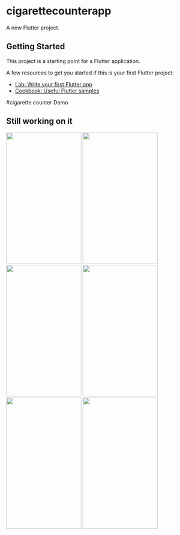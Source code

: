 # cigarettecounterapp

A new Flutter project.

## Getting Started

This project is a starting point for a Flutter application.

A few resources to get you started if this is your first Flutter project:

- [Lab: Write your first Flutter app](https://docs.flutter.dev/get-started/codelab)
- [Cookbook: Useful Flutter samples](https://docs.flutter.dev/cookbook)

#cigarette counter Demo 
## Still working on it 

<img src="https://github.com/ahmedmaher15/cigarette_counter/assets/69214341/1cc68d59-b767-4dd8-8990-4315f762d8a5.png" width="200" height="350">
<img src="https://github.com/ahmedmaher15/cigarette_counter/assets/69214341/ccd79fd8-4875-4144-b8be-918d42226dbf.png" width="200" height="350">
<img src="https://github.com/ahmedmaher15/cigarette_counter/assets/69214341/dced6882-784c-4a28-9f0c-ef67793b299b.png" width="200" height="350">
<img src="https://github.com/ahmedmaher15/cigarette_counter/assets/69214341/0bcfb9b4-e71b-4cac-b6a5-585d44ab33d1.png" width="200" height="350">
<img src="https://github.com/ahmedmaher15/cigarette_counter/assets/69214341/bf2a0d88-5eef-411a-850a-c4c0aa167beb.png" width="200" height="350">
<img src="https://github.com/ahmedmaher15/cigarette_counter/assets/69214341/e12e2562-c323-4e0e-90b4-24e5baa163ee.png" width="200" height="350">

